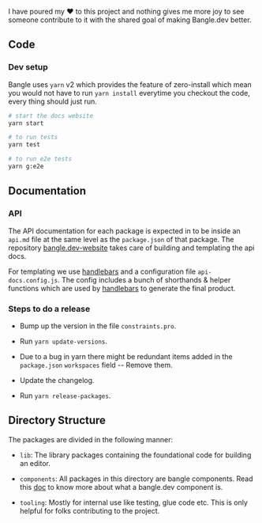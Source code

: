 I have poured my :heart: to this project and nothing gives me more joy to see someone contribute to it with the shared goal of making Bangle.dev better.

## Code

### Dev setup

Bangle uses `yarn` v2 which provides the feature of zero-install which mean you would not have to run `yarn install` everytime you checkout the code, every thing should just run.

```sh
# start the docs website
yarn start

# to run tests
yarn test

# to run e2e tests
yarn g:e2e
```

## Documentation

### API

The API documentation for each package is expected in to be inside an `api.md` file at the same level as the `package.json` of that package. The repository [bangle.dev-website](https://github.com/bangle-io/bangle.dev-website) takes care of building and templating the api docs.

For templating we use [handlebars](https://handlebarsjs.com) and a configuration file `api-docs.config.js`. The config includes a bunch of shorthands & helper functions which are used by [handlebars](https://handlebarsjs.com) to generate the final product.

### Steps to do a release

- Bump up the version in the file `constraints.pro`.

- Run `yarn update-versions`.

- Due to a bug in yarn there might be redundant items added in the `package.json` `workspaces` field -- Remove them.

- Update the changelog.

- Run `yarn release-packages`.

## Directory Structure

The packages are divided in the following manner:

- `lib`: The library packages containing the foundational code for building an editor.

- `components`: All packages in this directory are bangle components. Read this [doc](https://bangle.dev/docs/api/core/#component) to know more about what a bangle.dev component is.

- `tooling`: Mostly for internal use like testing, glue code etc. This is only helpful for folks contributing to the project.